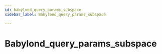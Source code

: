```yaml
---
id: babylond_query_params_subspace
sidebar_label: Babylond_query_params_subspace

---
```


# Babylond_query_params_subspace